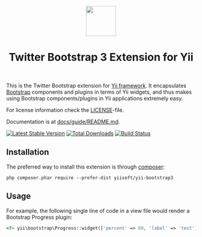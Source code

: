 <p align="center">
    <a href="http://getbootstrap.com/" target="_blank" rel="external">
        <img src="https://v4-alpha.getbootstrap.com/assets/brand/bootstrap-solid.svg" height="80px">
    </a>
    <h1 align="center">Twitter Bootstrap 3 Extension for Yii</h1>
    <br>
</p>

This is the Twitter Bootstrap extension for [Yii framework](http://www.yiiframework.com).
It encapsulates [Bootstrap](http://getbootstrap.com/) components
and plugins in terms of Yii widgets, and thus makes using Bootstrap components/plugins
in Yii applications extremely easy.

For license information check the [LICENSE](LICENSE.md)-file.

Documentation is at [docs/guide/README.md](docs/guide/README.md).

[![Latest Stable Version](https://poser.pugx.org/yiisoft/yii-bootstrap3/v/stable.png)](https://packagist.org/packages/yiisoft/yii-bootstrap3)
[![Total Downloads](https://poser.pugx.org/yiisoft/yii-bootstrap3/downloads.png)](https://packagist.org/packages/yiisoft/yii-bootstrap3)
[![Build Status](https://travis-ci.org/yiisoft/yii-bootstrap3.svg?branch=master)](https://travis-ci.org/yiisoft/yii-bootstrap3)


Installation
------------

The preferred way to install this extension is through [composer](http://getcomposer.org/download/):


```
php composer.phar require --prefer-dist yiisoft/yii-bootstrap3
```

Usage
----

For example, the following
single line of code in a view file would render a Bootstrap Progress plugin:

```php
<?= yii\bootstrap\Progress::widget(['percent' => 60, 'label' => 'test']) ?>
```
